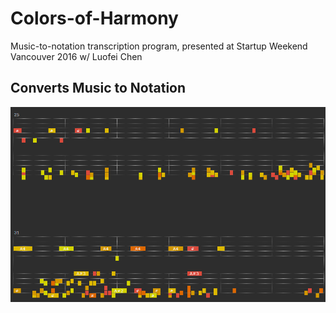 # Colors-of-Harmony
Music-to-notation transcription program, presented at Startup Weekend Vancouver 2016 w/ Luofei Chen


## Converts Music to Notation 

![Image of Example Output](https://raw.githubusercontent.com/MrRedBeard/Colors-of-Harmony/master/ExampleOutput.png)
